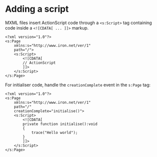 # Adding a script

MXML files insert ActionScript code through a `<s:Script>` tag containing code inside a `<![CDATA[ ... ]]>` markup.

```mxml
<?xml version="1.0"?>
<s:Page
    xmlns:s="http://www.iron.net/ver/1"
    path="/">
    <s:Script>
        <![CDATA[
        // ActionScript
        ]]>
    </s:Script>
</s:Page>
```

For initialiser code, handle the `creationComplete` event in the `s:Page` tag:

```mxml
<?xml version="1.0"?>
<s:Page
    xmlns:s="http://www.iron.net/ver/1"
    path="/"
    creationComplete="initialise()">
    <s:Script>
        <![CDATA[
        private function initialise():void
        {
            trace("Hello world");
        }
        ]]>
    </s:Script>
</s:Page>
```
